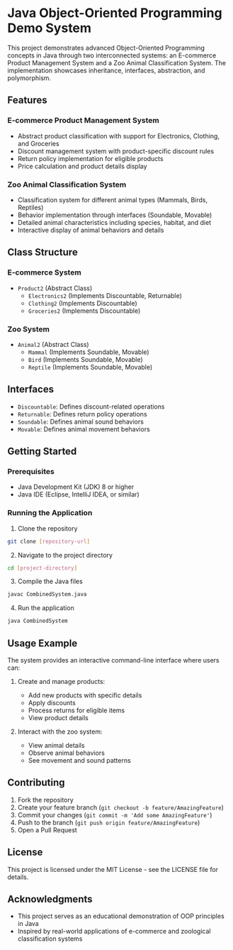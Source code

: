 # Java Object-Oriented Programming Demo System

This project demonstrates advanced Object-Oriented Programming concepts in Java through two interconnected systems: an E-commerce Product Management System and a Zoo Animal Classification System. The implementation showcases inheritance, interfaces, abstraction, and polymorphism.

## Features

### E-commerce Product Management System
- Abstract product classification with support for Electronics, Clothing, and Groceries
- Discount management system with product-specific discount rules
- Return policy implementation for eligible products
- Price calculation and product details display

### Zoo Animal Classification System
- Classification system for different animal types (Mammals, Birds, Reptiles)
- Behavior implementation through interfaces (Soundable, Movable)
- Detailed animal characteristics including species, habitat, and diet
- Interactive display of animal behaviors and details

## Class Structure

### E-commerce System
- `Product2` (Abstract Class)
  - `Electronics2` (Implements Discountable, Returnable)
  - `Clothing2` (Implements Discountable)
  - `Groceries2` (Implements Discountable)

### Zoo System
- `Animal2` (Abstract Class)
  - `Mammal` (Implements Soundable, Movable)
  - `Bird` (Implements Soundable, Movable)
  - `Reptile` (Implements Soundable, Movable)

## Interfaces
- `Discountable`: Defines discount-related operations
- `Returnable`: Defines return policy operations
- `Soundable`: Defines animal sound behaviors
- `Movable`: Defines animal movement behaviors

## Getting Started

### Prerequisites
- Java Development Kit (JDK) 8 or higher
- Java IDE (Eclipse, IntelliJ IDEA, or similar)

### Running the Application
1. Clone the repository
```bash
git clone [repository-url]
```

2. Navigate to the project directory
```bash
cd [project-directory]
```

3. Compile the Java files
```bash
javac CombinedSystem.java
```

4. Run the application
```bash
java CombinedSystem
```

## Usage Example

The system provides an interactive command-line interface where users can:

1. Create and manage products:
   - Add new products with specific details
   - Apply discounts
   - Process returns for eligible items
   - View product details

2. Interact with the zoo system:
   - View animal details
   - Observe animal behaviors
   - See movement and sound patterns

## Contributing

1. Fork the repository
2. Create your feature branch (`git checkout -b feature/AmazingFeature`)
3. Commit your changes (`git commit -m 'Add some AmazingFeature'`)
4. Push to the branch (`git push origin feature/AmazingFeature`)
5. Open a Pull Request

## License

This project is licensed under the MIT License - see the LICENSE file for details.

## Acknowledgments

- This project serves as an educational demonstration of OOP principles in Java
- Inspired by real-world applications of e-commerce and zoological classification systems
